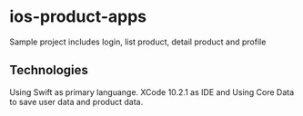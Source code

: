 # ios-product-apps

Sample project includes login, list product, detail product and profile

## Technologies

Using Swift as primary languange. XCode 10.2.1 as IDE and Using Core Data to save user data and product data.
